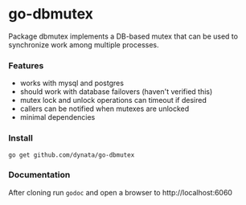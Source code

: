 # go-dbmutex

Package dbmutex implements a DB-based mutex that can be used to synchronize work
among multiple processes.

### Features
- works with mysql and postgres
- should work with database failovers (haven't verified this)
- mutex lock and unlock operations can timeout if desired
- callers can be notified when mutexes are unlocked
- minimal dependencies

### Install
`go get github.com/dynata/go-dbmutex`

### Documentation
After cloning run `godoc` and open a browser to http://localhost:6060
